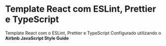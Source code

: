 # Template React com ESLint, Prettier e TypeScript

Template React com o ESLint, Prettier e TypeScript Configurado utilizando o **Airbnb JavaScript Style Guide**